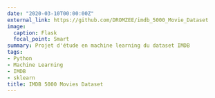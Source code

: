 ```yaml
---
date: "2020-03-10T00:00:00Z"
external_link: https://github.com/DROMZEE/imdb_5000_Movie_Dataset
image:
  caption: Flask
  focal_point: Smart
summary: Projet d'étude en machine learning du dataset IMDB
tags:
- Python
- Machine Learning
- IMDB
- sklearn
title: IMDB 5000 Movies Dataset
---
```

